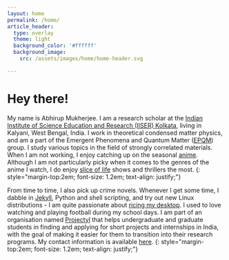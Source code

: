 ```yaml
---
layout: home
permalink: /home/
article_header:
  type: overlay
  theme: light
  background_color: '#ffffff'
  background_image:
    src: /assets/images/home/home-header.svg

---
```


<h1>Hey there!</h1>

My name is Abhirup Mukherjee. 
I am a research scholar at the <a href="https://www.iiserkol.ac.in/">Indian Institute of Science Education and Research (IISER) Kolkata</a>, living in Kalyani, West Bengal, India.
I work in theoretical condensed matter physics, and am a part of the Emergent Phenomena and Quantum Matter (<a href="https://www.iiserkol.ac.in/~slal/index.html">EPQM</a>) group.
I study various topics in the field of strongly correlated materials.
When I am not working, I enjoy catching up on the seasonal <a href="https://myanimelist.net/featured/1382/What_is_Anime">anime</a>. Although I am not particularly picky when it comes to the genres of the anime I watch, I do enjoy <a href="https://en.wikipedia.org/wiki/Slice_of_life#:~:text=Slice%20of%20life%20anime%20and%20manga%20are%20narratives%20%22without%20fantastical,ties%20with%20the%20characters.%22%20The">slice of life</a> shows and thrillers the most.
{: style="margin-top:2em; font-size: 1.2em; text-align: justify;"}

From time to time, I also pick up crime novels. Whenever I get some time, I dabble in [Jekyll](https://en.wikipedia.org/wiki/Jekyll_(software)),  Python and shell scripting, and try out new Linux distributions - I am quite passionate about [ricing my desktop]("https://www.reddit.com/r/unixporn/wiki/themeing/dictionary#wiki_rice").
I used to love watching and playing football during my school days.
I am part of an organisation named <a href="https://projectyl.github.io/">Projectyl</a> that helps undergraduate and graduate students in finding and applying for short projects and internships in India, with the goal of making it easier for them to transition into their research programs. My contact information is available <a href="/contact/">here</a>.
{: style="margin-top:2em; font-size: 1.2em; text-align: justify;"}
